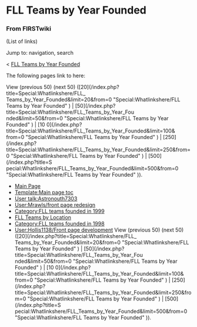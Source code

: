 # FLL Teams by Year Founded

### From FIRSTwiki

(List of links)

Jump to: navigation, search

&lt; [FLL Teams by Year
Founded](/index.php?title=FLL_Teams_by_Year_Founded&redirect=no "FLL Teams by
Year Founded" )  

The following pages link to here:

View (previous 50) (next 50) ([20](/index.php?title=Special:Whatlinkshere/FLL_
Teams_by_Year_Founded&limit=20&from=0 "Special:Whatlinkshere/FLL Teams by Year
Founded" ) | [50](/index.php?title=Special:Whatlinkshere/FLL_Teams_by_Year_Fou
nded&limit=50&from=0 "Special:Whatlinkshere/FLL Teams by Year Founded" ) | [10
0](/index.php?title=Special:Whatlinkshere/FLL_Teams_by_Year_Founded&limit=100&
from=0 "Special:Whatlinkshere/FLL Teams by Year Founded" ) | [250](/index.php?
title=Special:Whatlinkshere/FLL_Teams_by_Year_Founded&limit=250&from=0
"Special:Whatlinkshere/FLL Teams by Year Founded" ) | [500](/index.php?title=S
pecial:Whatlinkshere/FLL_Teams_by_Year_Founded&limit=500&from=0
"Special:Whatlinkshere/FLL Teams by Year Founded" )).

  * [Main Page](/index.php/Main_Page "Main Page" )
  * [Template:Main page toc](/index.php/Template:Main_page_toc "Template:Main page toc" )
  * [User talk:Astronouth7303](/index.php/User_talk:Astronouth7303 "User talk:Astronouth7303" )
  * [User:Mrawls/front page redesign](/index.php/User:Mrawls/front_page_redesign "User:Mrawls/front page redesign" )
  * [Category:FLL teams founded in 1999](/index.php/Category:FLL_teams_founded_in_1999 "Category:FLL teams founded in 1999" )
  * [FLL Teams by Location](/index.php/FLL_Teams_by_Location "FLL Teams by Location" )
  * [Category:FLL teams founded in 1998](/index.php/Category:FLL_teams_founded_in_1998 "Category:FLL teams founded in 1998" )
  * [User:Hollis1138/Front page development](/index.php/User:Hollis1138/Front_page_development "User:Hollis1138/Front page development" )
View (previous 50) (next 50) ([20](/index.php?title=Special:Whatlinkshere/FLL_
Teams_by_Year_Founded&limit=20&from=0 "Special:Whatlinkshere/FLL Teams by Year
Founded" ) | [50](/index.php?title=Special:Whatlinkshere/FLL_Teams_by_Year_Fou
nded&limit=50&from=0 "Special:Whatlinkshere/FLL Teams by Year Founded" ) | [10
0](/index.php?title=Special:Whatlinkshere/FLL_Teams_by_Year_Founded&limit=100&
from=0 "Special:Whatlinkshere/FLL Teams by Year Founded" ) | [250](/index.php?
title=Special:Whatlinkshere/FLL_Teams_by_Year_Founded&limit=250&from=0
"Special:Whatlinkshere/FLL Teams by Year Founded" ) | [500](/index.php?title=S
pecial:Whatlinkshere/FLL_Teams_by_Year_Founded&limit=500&from=0
"Special:Whatlinkshere/FLL Teams by Year Founded" )).

